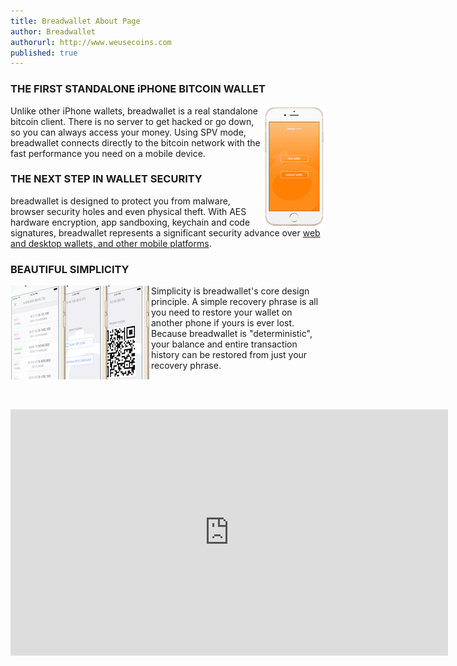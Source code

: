 ```yaml
---
title: Breadwallet About Page
author: Breadwallet
authorurl: http://www.weusecoins.com
published: true
---
```


### THE FIRST STANDALONE iPHONE BITCOIN WALLET

<img src="/images/breadwallet.png" alt="Breadwallet" align="right">

Unlike other iPhone wallets, breadwallet is a real standalone bitcoin client. There is no server to get hacked or go down, so you can always access your money. Using SPV mode, breadwallet connects directly to the bitcoin network with the fast performance you need on a mobile device.

### THE NEXT STEP IN WALLET SECURITY

breadwallet is designed to protect you from malware, browser security holes and even physical theft. With AES hardware encryption, app sandboxing, keychain and code signatures, breadwallet represents a significant security advance over <a href="/en/find-the-best-bitcoin-wallet/">web and desktop wallets, and other mobile platforms</a>.

### BEAUTIFUL SIMPLICITY

<img src="/images/breadwallet-demo.png" alt="Breadwallet demo" align="left">

Simplicity is breadwallet's core design principle. A simple recovery phrase is all you need to restore your wallet on another phone if yours is ever lost. Because breadwallet is "deterministic", your balance and entire transaction history can be restored from just your recovery phrase.

<br><br>

<p><iframe width="700" height="394" src="https://www.youtube.com/embed/OQFpUduwCUM" frameborder="0" allowfullscreen></iframe></p>